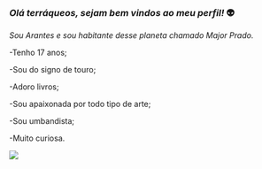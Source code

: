 ### _Olá terráqueos, sejam bem vindos ao meu perfil!_ 👽
 *_Sou Arantes e sou habitante desse planeta chamado Major Prado._* 

 -Tenho 17 anos;
 
 -Sou do signo de touro;
 
 -Adoro livros;
 
 -Sou apaixonada por todo tipo de arte;
 
 -Sou umbandista;
 
 -Muito curiosa.

![](https://tenor.com/bmnTo.gif) 

